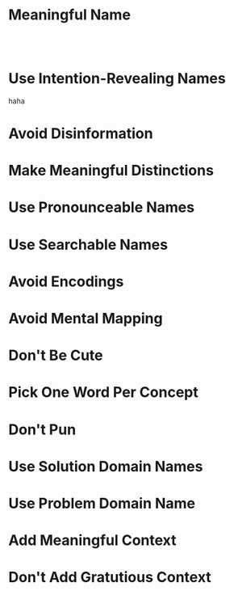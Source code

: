 # Meaningful Name
<br /> <br />
<h1>Use Intention-Revealing Names</h1>
<p>haha</p>
<h1>Avoid Disinformation</h1>
<h1>Make Meaningful Distinctions</h1>
<h1>Use Pronounceable Names</h1>
<h1>Use Searchable Names</h1>
<h1>Avoid Encodings</h1>
<h1>Avoid Mental Mapping</h1>
<h1>Don't Be Cute</h1>
<h1>Pick One Word Per Concept</h1>
<h1>Don't Pun</h1>
<h1>Use Solution Domain Names</h1>
<h1>Use Problem Domain Name</h1>
<h1>Add Meaningful Context</h1>
<h1>Don't Add Gratutious Context</h1>
